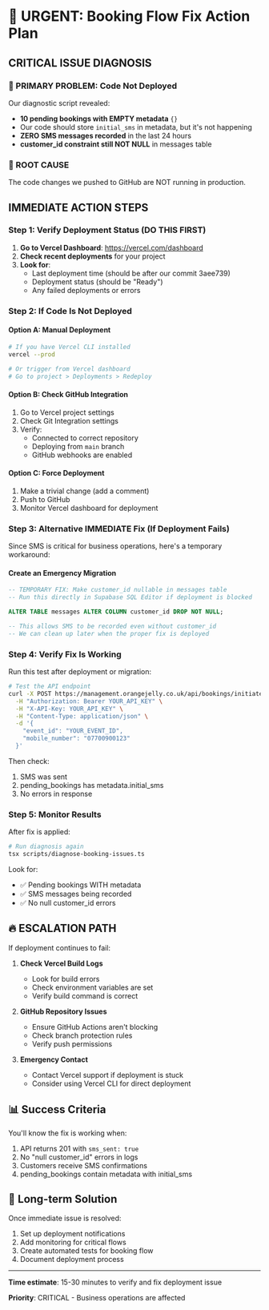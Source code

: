 # 🚨 URGENT: Booking Flow Fix Action Plan

## CRITICAL ISSUE DIAGNOSIS

### 🔴 PRIMARY PROBLEM: Code Not Deployed
Our diagnostic script revealed:
- **10 pending bookings with EMPTY metadata** `{}` 
- Our code should store `initial_sms` in metadata, but it's not happening
- **ZERO SMS messages recorded** in the last 24 hours
- **customer_id constraint still NOT NULL** in messages table

### 🎯 ROOT CAUSE
The code changes we pushed to GitHub are NOT running in production.

## IMMEDIATE ACTION STEPS

### Step 1: Verify Deployment Status (DO THIS FIRST)
1. **Go to Vercel Dashboard**: https://vercel.com/dashboard
2. **Check recent deployments** for your project
3. **Look for**:
   - Last deployment time (should be after our commit 3aee739)
   - Deployment status (should be "Ready")
   - Any failed deployments or errors

### Step 2: If Code Is Not Deployed

#### Option A: Manual Deployment
```bash
# If you have Vercel CLI installed
vercel --prod

# Or trigger from Vercel dashboard
# Go to project > Deployments > Redeploy
```

#### Option B: Check GitHub Integration
1. Go to Vercel project settings
2. Check Git Integration settings
3. Verify:
   - Connected to correct repository
   - Deploying from `main` branch
   - GitHub webhooks are enabled

#### Option C: Force Deployment
1. Make a trivial change (add a comment)
2. Push to GitHub
3. Monitor Vercel dashboard for deployment

### Step 3: Alternative IMMEDIATE Fix (If Deployment Fails)

Since SMS is critical for business operations, here's a temporary workaround:

#### Create an Emergency Migration
```sql
-- TEMPORARY FIX: Make customer_id nullable in messages table
-- Run this directly in Supabase SQL Editor if deployment is blocked

ALTER TABLE messages ALTER COLUMN customer_id DROP NOT NULL;

-- This allows SMS to be recorded even without customer_id
-- We can clean up later when the proper fix is deployed
```

### Step 4: Verify Fix Is Working

Run this test after deployment or migration:
```bash
# Test the API endpoint
curl -X POST https://management.orangejelly.co.uk/api/bookings/initiate \
  -H "Authorization: Bearer YOUR_API_KEY" \
  -H "X-API-Key: YOUR_API_KEY" \
  -H "Content-Type: application/json" \
  -d '{
    "event_id": "YOUR_EVENT_ID",
    "mobile_number": "07700900123"
  }'
```

Then check:
1. SMS was sent
2. pending_bookings has metadata.initial_sms
3. No errors in response

### Step 5: Monitor Results

After fix is applied:
```bash
# Run diagnosis again
tsx scripts/diagnose-booking-issues.ts
```

Look for:
- ✅ Pending bookings WITH metadata
- ✅ SMS messages being recorded
- ✅ No null customer_id errors

## 🔥 ESCALATION PATH

If deployment continues to fail:

1. **Check Vercel Build Logs**
   - Look for build errors
   - Check environment variables are set
   - Verify build command is correct

2. **GitHub Repository Issues**
   - Ensure GitHub Actions aren't blocking
   - Check branch protection rules
   - Verify push permissions

3. **Emergency Contact**
   - Contact Vercel support if deployment is stuck
   - Consider using Vercel CLI for direct deployment

## 📊 Success Criteria

You'll know the fix is working when:
1. API returns 201 with `sms_sent: true`
2. No "null customer_id" errors in logs
3. Customers receive SMS confirmations
4. pending_bookings contain metadata with initial_sms

## 🎯 Long-term Solution

Once immediate issue is resolved:
1. Set up deployment notifications
2. Add monitoring for critical flows
3. Create automated tests for booking flow
4. Document deployment process

---

**Time estimate**: 15-30 minutes to verify and fix deployment issue

**Priority**: CRITICAL - Business operations are affected